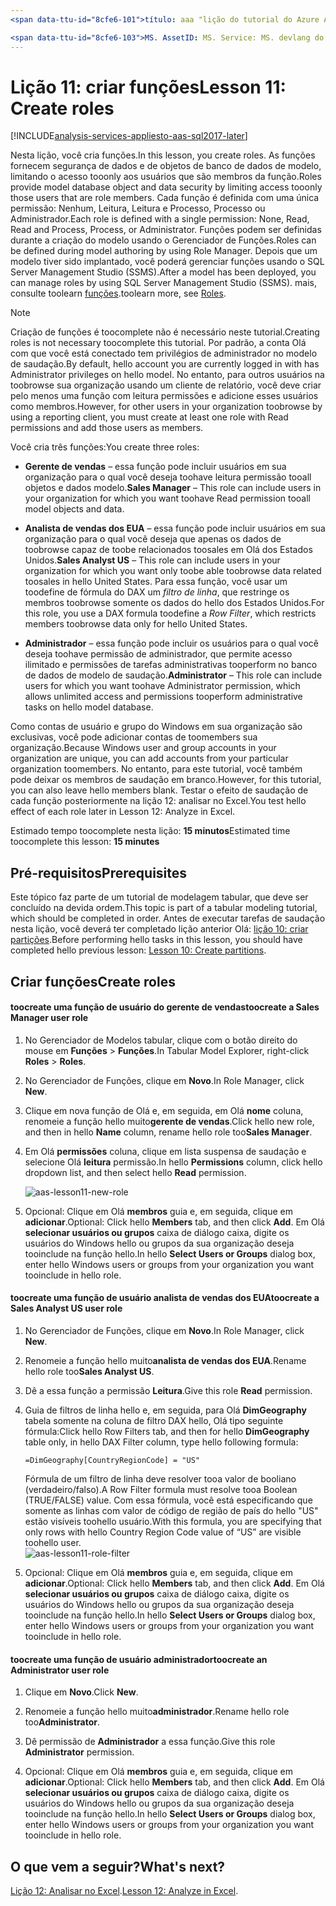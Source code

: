 ```yaml
---
<span data-ttu-id="8cfe6-101">título: aaa "lição do tutorial do Azure Analysis Services 11: criar funções | Descrição de Microsoft Docs": descreve como funções toocreate Olá projeto do tutorial do Azure Analysis Services.</span><span class="sxs-lookup"><span data-stu-id="8cfe6-101">title: aaa"Azure Analysis Services tutorial lesson 11: Create roles | Microsoft Docs" description: Describes how toocreate roles in hello Azure Analysis Services tutorial project.</span></span> <span data-ttu-id="8cfe6-102">serviços: documentationcenter do analysis services: ' autor: manager minewiskan: erikre editor: ' marcas: '</span><span class="sxs-lookup"><span data-stu-id="8cfe6-102">services: analysis-services documentationcenter: '' author: minewiskan manager: erikre editor: '' tags: ''</span></span>

<span data-ttu-id="8cfe6-103">MS. AssetID: MS. Service: MS. devlang do analysis services: NA MS. Topic: get-started-article tgt_pltfrm: NA Workload: MS. Date na: 26/05/2017 Author: owend</span><span class="sxs-lookup"><span data-stu-id="8cfe6-103">ms.assetid: ms.service: analysis-services ms.devlang: NA ms.topic: get-started-article ms.tgt_pltfrm: NA ms.workload: na ms.date: 05/26/2017 ms.author: owend</span></span>
---
```

# <a name="lesson-11-create-roles"></a><span data-ttu-id="8cfe6-104">Lição 11: criar funções</span><span class="sxs-lookup"><span data-stu-id="8cfe6-104">Lesson 11: Create roles</span></span>

[!INCLUDE[analysis-services-appliesto-aas-sql2017-later](../../../includes/analysis-services-appliesto-aas-sql2017-later.md)]

<span data-ttu-id="8cfe6-105">Nesta lição, você cria funções.</span><span class="sxs-lookup"><span data-stu-id="8cfe6-105">In this lesson, you create roles.</span></span> <span data-ttu-id="8cfe6-106">As funções fornecem segurança de dados e de objetos de banco de dados de modelo, limitando o acesso tooonly aos usuários que são membros da função.</span><span class="sxs-lookup"><span data-stu-id="8cfe6-106">Roles provide model database object and data security by limiting access tooonly those users that are role members.</span></span> <span data-ttu-id="8cfe6-107">Cada função é definida com uma única permissão: Nenhum, Leitura, Leitura e Processo, Processo ou Administrador.</span><span class="sxs-lookup"><span data-stu-id="8cfe6-107">Each role is defined with a single permission: None, Read, Read and Process, Process, or Administrator.</span></span> <span data-ttu-id="8cfe6-108">Funções podem ser definidas durante a criação do modelo usando o Gerenciador de Funções.</span><span class="sxs-lookup"><span data-stu-id="8cfe6-108">Roles can be defined during model authoring by using Role Manager.</span></span> <span data-ttu-id="8cfe6-109">Depois que um modelo tiver sido implantado, você poderá gerenciar funções usando o SQL Server Management Studio (SSMS).</span><span class="sxs-lookup"><span data-stu-id="8cfe6-109">After a model has been deployed, you can manage roles by using SQL Server Management Studio (SSMS).</span></span> <span data-ttu-id="8cfe6-110">mais, consulte toolearn [funções](https://docs.microsoft.com/sql/analysis-services/tabular-models/roles-ssas-tabular).</span><span class="sxs-lookup"><span data-stu-id="8cfe6-110">toolearn more, see [Roles](https://docs.microsoft.com/sql/analysis-services/tabular-models/roles-ssas-tabular).</span></span>
  
> [!NOTE]  
> <span data-ttu-id="8cfe6-111">Criação de funções é toocomplete não é necessário neste tutorial.</span><span class="sxs-lookup"><span data-stu-id="8cfe6-111">Creating roles is not necessary toocomplete this tutorial.</span></span> <span data-ttu-id="8cfe6-112">Por padrão, a conta Olá com que você está conectado tem privilégios de administrador no modelo de saudação.</span><span class="sxs-lookup"><span data-stu-id="8cfe6-112">By default, hello account you are currently logged in with has Administrator privileges on hello model.</span></span> <span data-ttu-id="8cfe6-113">No entanto, para outros usuários na toobrowse sua organização usando um cliente de relatório, você deve criar pelo menos uma função com leitura permissões e adicione esses usuários como membros.</span><span class="sxs-lookup"><span data-stu-id="8cfe6-113">However, for other users in your organization toobrowse by using a reporting client, you must create at least one role with Read permissions and add those users as members.</span></span>  
  
<span data-ttu-id="8cfe6-114">Você cria três funções:</span><span class="sxs-lookup"><span data-stu-id="8cfe6-114">You create three roles:</span></span>  
  
-   <span data-ttu-id="8cfe6-115">**Gerente de vendas** – essa função pode incluir usuários em sua organização para o qual você deseja toohave leitura permissão tooall objetos e dados modelo.</span><span class="sxs-lookup"><span data-stu-id="8cfe6-115">**Sales Manager** – This role can include users in your organization for which you want toohave Read permission tooall model objects and data.</span></span>  
  
-   <span data-ttu-id="8cfe6-116">**Analista de vendas dos EUA** – essa função pode incluir usuários em sua organização para o qual você deseja que apenas os dados de toobrowse capaz de toobe relacionados toosales em Olá dos Estados Unidos.</span><span class="sxs-lookup"><span data-stu-id="8cfe6-116">**Sales Analyst US** – This role can include users in your organization for which you want only toobe able toobrowse data related toosales in hello United States.</span></span> <span data-ttu-id="8cfe6-117">Para essa função, você usar um toodefine de fórmula do DAX um *filtro de linha*, que restringe os membros toobrowse somente os dados do hello dos Estados Unidos.</span><span class="sxs-lookup"><span data-stu-id="8cfe6-117">For this role, you use a DAX formula toodefine a *Row Filter*, which restricts members toobrowse data only for hello United States.</span></span>  
  
-   <span data-ttu-id="8cfe6-118">**Administrador** – essa função pode incluir os usuários para o qual você deseja toohave permissão de administrador, que permite acesso ilimitado e permissões de tarefas administrativas tooperform no banco de dados de modelo de saudação.</span><span class="sxs-lookup"><span data-stu-id="8cfe6-118">**Administrator** – This role can include users for which you want toohave Administrator permission, which allows unlimited access and permissions tooperform administrative tasks on hello model database.</span></span>  
  
<span data-ttu-id="8cfe6-119">Como contas de usuário e grupo do Windows em sua organização são exclusivas, você pode adicionar contas de toomembers sua organização.</span><span class="sxs-lookup"><span data-stu-id="8cfe6-119">Because Windows user and group accounts in your organization are unique, you can add accounts from your particular organization toomembers.</span></span> <span data-ttu-id="8cfe6-120">No entanto, para este tutorial, você também pode deixar os membros de saudação em branco.</span><span class="sxs-lookup"><span data-stu-id="8cfe6-120">However, for this tutorial, you can also leave hello members blank.</span></span> <span data-ttu-id="8cfe6-121">Testar o efeito de saudação de cada função posteriormente na lição 12: analisar no Excel.</span><span class="sxs-lookup"><span data-stu-id="8cfe6-121">You test hello effect of each role later in Lesson 12: Analyze in Excel.</span></span>  
  
<span data-ttu-id="8cfe6-122">Estimado tempo toocomplete nesta lição: **15 minutos**</span><span class="sxs-lookup"><span data-stu-id="8cfe6-122">Estimated time toocomplete this lesson: **15 minutes**</span></span>  
  
## <a name="prerequisites"></a><span data-ttu-id="8cfe6-123">Pré-requisitos</span><span class="sxs-lookup"><span data-stu-id="8cfe6-123">Prerequisites</span></span>  
<span data-ttu-id="8cfe6-124">Este tópico faz parte de um tutorial de modelagem tabular, que deve ser concluído na devida ordem.</span><span class="sxs-lookup"><span data-stu-id="8cfe6-124">This topic is part of a tabular modeling tutorial, which should be completed in order.</span></span> <span data-ttu-id="8cfe6-125">Antes de executar tarefas de saudação nesta lição, você deverá ter completado lição anterior Olá: [lição 10: criar partições](../tutorials/aas-lesson-10-create-partitions.md).</span><span class="sxs-lookup"><span data-stu-id="8cfe6-125">Before performing hello tasks in this lesson, you should have completed hello previous lesson: [Lesson 10: Create partitions](../tutorials/aas-lesson-10-create-partitions.md).</span></span>  
  
## <a name="create-roles"></a><span data-ttu-id="8cfe6-126">Criar funções</span><span class="sxs-lookup"><span data-stu-id="8cfe6-126">Create roles</span></span>  
  
#### <a name="toocreate-a-sales-manager-user-role"></a><span data-ttu-id="8cfe6-127">toocreate uma função de usuário do gerente de vendas</span><span class="sxs-lookup"><span data-stu-id="8cfe6-127">toocreate a Sales Manager user role</span></span>  
  
1.  <span data-ttu-id="8cfe6-128">No Gerenciador de Modelos tabular, clique com o botão direito do mouse em **Funções** > **Funções**.</span><span class="sxs-lookup"><span data-stu-id="8cfe6-128">In Tabular Model Explorer, right-click **Roles** > **Roles**.</span></span>  
  
2.  <span data-ttu-id="8cfe6-129">No Gerenciador de Funções, clique em **Novo**.</span><span class="sxs-lookup"><span data-stu-id="8cfe6-129">In Role Manager, click **New**.</span></span>  
  
3.  <span data-ttu-id="8cfe6-130">Clique em nova função de Olá e, em seguida, em Olá **nome** coluna, renomeie a função hello muito**gerente de vendas**.</span><span class="sxs-lookup"><span data-stu-id="8cfe6-130">Click hello new role, and then in hello **Name** column, rename hello role too**Sales Manager**.</span></span>  
  
4.  <span data-ttu-id="8cfe6-131">Em Olá **permissões** coluna, clique em lista suspensa de saudação e selecione Olá **leitura** permissão.</span><span class="sxs-lookup"><span data-stu-id="8cfe6-131">In hello **Permissions** column, click hello dropdown list, and then select hello **Read** permission.</span></span> 

    ![aas-lesson11-new-role](../tutorials/media/aas-lesson11-new-role.png) 
  
5.  <span data-ttu-id="8cfe6-133">Opcional: Clique em Olá **membros** guia e, em seguida, clique em **adicionar**.</span><span class="sxs-lookup"><span data-stu-id="8cfe6-133">Optional: Click hello **Members** tab, and then click **Add**.</span></span> <span data-ttu-id="8cfe6-134">Em Olá **selecionar usuários ou grupos** caixa de diálogo caixa, digite os usuários do Windows hello ou grupos da sua organização deseja tooinclude na função hello.</span><span class="sxs-lookup"><span data-stu-id="8cfe6-134">In hello **Select Users or Groups** dialog box, enter hello Windows users or groups from your organization you want tooinclude in hello role.</span></span>  
  
#### <a name="toocreate-a-sales-analyst-us-user-role"></a><span data-ttu-id="8cfe6-135">toocreate uma função de usuário analista de vendas dos EUA</span><span class="sxs-lookup"><span data-stu-id="8cfe6-135">toocreate a Sales Analyst US user role</span></span>  
  
1.  <span data-ttu-id="8cfe6-136">No Gerenciador de Funções, clique em **Novo**.</span><span class="sxs-lookup"><span data-stu-id="8cfe6-136">In Role Manager, click **New**.</span></span>    
  
2.  <span data-ttu-id="8cfe6-137">Renomeie a função hello muito**analista de vendas dos EUA**.</span><span class="sxs-lookup"><span data-stu-id="8cfe6-137">Rename hello role too**Sales Analyst US**.</span></span>  
  
3.  <span data-ttu-id="8cfe6-138">Dê a essa função a permissão **Leitura**.</span><span class="sxs-lookup"><span data-stu-id="8cfe6-138">Give this role **Read** permission.</span></span>  
  
4.  <span data-ttu-id="8cfe6-139">Guia de filtros de linha hello e, em seguida, para Olá **DimGeography** tabela somente na coluna de filtro DAX hello, Olá tipo seguinte fórmula:</span><span class="sxs-lookup"><span data-stu-id="8cfe6-139">Click hello Row Filters tab, and then for hello **DimGeography** table only, in hello DAX Filter column, type hello following formula:</span></span>  
  
    ```Administrator
    =DimGeography[CountryRegionCode] = "US" 
    ```
    
    <span data-ttu-id="8cfe6-140">Fórmula de um filtro de linha deve resolver tooa valor de booliano (verdadeiro/falso).</span><span class="sxs-lookup"><span data-stu-id="8cfe6-140">A Row Filter formula must resolve tooa Boolean (TRUE/FALSE) value.</span></span> <span data-ttu-id="8cfe6-141">Com essa fórmula, você está especificando que somente as linhas com valor de código de região de país do hello "US" estão visíveis toohello usuário.</span><span class="sxs-lookup"><span data-stu-id="8cfe6-141">With this formula, you are specifying that only rows with hello Country Region Code value of “US” are visible toohello user.</span></span>  
    ![aas-lesson11-role-filter](../tutorials/media/aas-lesson11-role-filter.png) 
  
6.  <span data-ttu-id="8cfe6-143">Opcional: Clique em Olá **membros** guia e, em seguida, clique em **adicionar**.</span><span class="sxs-lookup"><span data-stu-id="8cfe6-143">Optional: Click hello **Members** tab, and then click **Add**.</span></span> <span data-ttu-id="8cfe6-144">Em Olá **selecionar usuários ou grupos** caixa de diálogo caixa, digite os usuários do Windows hello ou grupos da sua organização deseja tooinclude na função hello.</span><span class="sxs-lookup"><span data-stu-id="8cfe6-144">In hello **Select Users or Groups** dialog box, enter hello Windows users or groups from your organization you want tooinclude in hello role.</span></span>  
  
#### <a name="toocreate-an-administrator-user-role"></a><span data-ttu-id="8cfe6-145">toocreate uma função de usuário administrador</span><span class="sxs-lookup"><span data-stu-id="8cfe6-145">toocreate an Administrator user role</span></span>  
  
1.  <span data-ttu-id="8cfe6-146">Clique em **Novo**.</span><span class="sxs-lookup"><span data-stu-id="8cfe6-146">Click **New**.</span></span>  
  
2.  <span data-ttu-id="8cfe6-147">Renomeie a função hello muito**administrador**.</span><span class="sxs-lookup"><span data-stu-id="8cfe6-147">Rename hello role too**Administrator**.</span></span>  
  
3.  <span data-ttu-id="8cfe6-148">Dê permissão de **Administrador** a essa função.</span><span class="sxs-lookup"><span data-stu-id="8cfe6-148">Give this role **Administrator** permission.</span></span>  
  
4.  <span data-ttu-id="8cfe6-149">Opcional: Clique em Olá **membros** guia e, em seguida, clique em **adicionar**.</span><span class="sxs-lookup"><span data-stu-id="8cfe6-149">Optional: Click hello **Members** tab, and then click **Add**.</span></span> <span data-ttu-id="8cfe6-150">Em Olá **selecionar usuários ou grupos** caixa de diálogo caixa, digite os usuários do Windows hello ou grupos da sua organização deseja tooinclude na função hello.</span><span class="sxs-lookup"><span data-stu-id="8cfe6-150">In hello **Select Users or Groups** dialog box, enter hello Windows users or groups from your organization you want tooinclude in hello role.</span></span> 
  
  
## <a name="whats-next"></a><span data-ttu-id="8cfe6-151">O que vem a seguir?</span><span class="sxs-lookup"><span data-stu-id="8cfe6-151">What's next?</span></span>
<span data-ttu-id="8cfe6-152">[Lição 12: Analisar no Excel](../tutorials/aas-lesson-12-analyze-in-excel.md).</span><span class="sxs-lookup"><span data-stu-id="8cfe6-152">[Lesson 12: Analyze in Excel](../tutorials/aas-lesson-12-analyze-in-excel.md).</span></span>

  
  
